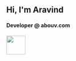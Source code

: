 ## Hi, I'm Aravind  
#### Developer @ abouv.com 


<img src="https://media.giphy.com/media/VgCDAzcKvsR6OM0uWg/giphy.gif" width="50">

